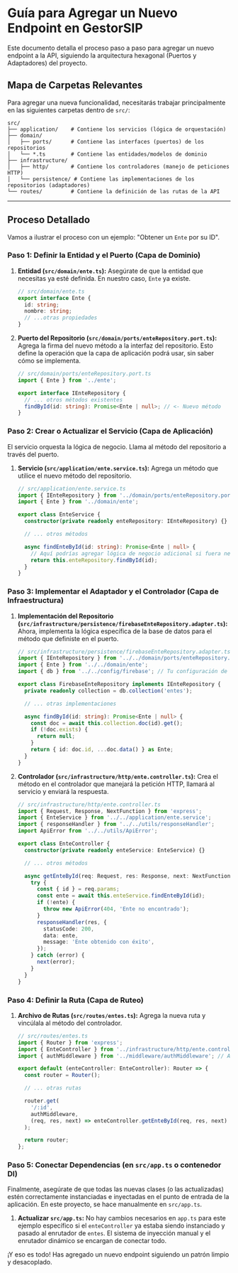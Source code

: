 # Guía para Agregar un Nuevo Endpoint en GestorSIP

Este documento detalla el proceso paso a paso para agregar un nuevo endpoint a la API, siguiendo la arquitectura hexagonal (Puertos y Adaptadores) del proyecto.

## Mapa de Carpetas Relevantes

Para agregar una nueva funcionalidad, necesitarás trabajar principalmente en las siguientes carpetas dentro de `src/`:

```
src/
├── application/    # Contiene los servicios (lógica de orquestación)
├── domain/
│   ├── ports/      # Contiene las interfaces (puertos) de los repositorios
│   └── *.ts        # Contiene las entidades/modelos de dominio
├── infrastructure/
│   ├── http/       # Contiene los controladores (manejo de peticiones HTTP)
│   └── persistence/ # Contiene las implementaciones de los repositorios (adaptadores)
└── routes/         # Contiene la definición de las rutas de la API
```

---

## Proceso Detallado

Vamos a ilustrar el proceso con un ejemplo: "Obtener un `Ente` por su ID".

### Paso 1: Definir la Entidad y el Puerto (Capa de Dominio)

1.  **Entidad (`src/domain/ente.ts`):** Asegúrate de que la entidad que necesitas ya esté definida. En nuestro caso, `Ente` ya existe.

    ```typescript
    // src/domain/ente.ts
    export interface Ente {
      id: string;
      nombre: string;
      // ...otras propiedades
    }
    ```

2.  **Puerto del Repositorio (`src/domain/ports/enteRepository.port.ts`):** Agrega la firma del nuevo método a la interfaz del repositorio. Esto define la operación que la capa de aplicación podrá usar, sin saber cómo se implementa.

    ```typescript
    // src/domain/ports/enteRepository.port.ts
    import { Ente } from '../ente';

    export interface IEnteRepository {
      // ... otros métodos existentes
      findById(id: string): Promise<Ente | null>; // <- Nuevo método
    }
    ```

### Paso 2: Crear o Actualizar el Servicio (Capa de Aplicación)

El servicio orquesta la lógica de negocio. Llama al método del repositorio a través del puerto.

1.  **Servicio (`src/application/ente.service.ts`):** Agrega un método que utilice el nuevo método del repositorio.

    ```typescript
    // src/application/ente.service.ts
    import { IEnteRepository } from '../domain/ports/enteRepository.port';
    import { Ente } from '../domain/ente';

    export class EnteService {
      constructor(private readonly enteRepository: IEnteRepository) {}

      // ... otros métodos

      async findEnteById(id: string): Promise<Ente | null> {
        // Aquí podrías agregar lógica de negocio adicional si fuera necesario
        return this.enteRepository.findById(id);
      }
    }
    ```

### Paso 3: Implementar el Adaptador y el Controlador (Capa de Infraestructura)

1.  **Implementación del Repositorio (`src/infrastructure/persistence/firebaseEnteRepository.adapter.ts`):** Ahora, implementa la lógica específica de la base de datos para el método que definiste en el puerto.

    ```typescript
    // src/infrastructure/persistence/firebaseEnteRepository.adapter.ts
    import { IEnteRepository } from '../../domain/ports/enteRepository.port';
    import { Ente } from '../../domain/ente';
    import { db } from '../../config/firebase'; // Tu configuración de Firebase

    export class FirebaseEnteRepository implements IEnteRepository {
      private readonly collection = db.collection('entes');

      // ... otras implementaciones

      async findById(id: string): Promise<Ente | null> {
        const doc = await this.collection.doc(id).get();
        if (!doc.exists) {
          return null;
        }
        return { id: doc.id, ...doc.data() } as Ente;
      }
    }
    ```

2.  **Controlador (`src/infrastructure/http/ente.controller.ts`):** Crea el método en el controlador que manejará la petición HTTP, llamará al servicio y enviará la respuesta.

    ```typescript
    // src/infrastructure/http/ente.controller.ts
    import { Request, Response, NextFunction } from 'express';
    import { EnteService } from '../../application/ente.service';
    import { responseHandler } from '../../utils/responseHandler';
    import ApiError from '../../utils/ApiError';

    export class EnteController {
      constructor(private readonly enteService: EnteService) {}

      // ... otros métodos

      async getEnteById(req: Request, res: Response, next: NextFunction) {
        try {
          const { id } = req.params;
          const ente = await this.enteService.findEnteById(id);
          if (!ente) {
            throw new ApiError(404, 'Ente no encontrado');
          }
          responseHandler(res, {
            statusCode: 200,
            data: ente,
            message: 'Ente obtenido con éxito',
          });
        } catch (error) {
          next(error);
        }
      }
    }
    ```

### Paso 4: Definir la Ruta (Capa de Ruteo)

1.  **Archivo de Rutas (`src/routes/entes.ts`):** Agrega la nueva ruta y vincúlala al método del controlador.

    ```typescript
    // src/routes/entes.ts
    import { Router } from 'express';
    import { EnteController } from '../infrastructure/http/ente.controller';
    import { authMiddleware } from '../middleware/authMiddleware'; // Asumiendo que requiere autenticación

    export default (enteController: EnteController): Router => {
      const router = Router();

      // ... otras rutas

      router.get(
        '/:id',
        authMiddleware,
        (req, res, next) => enteController.getEnteById(req, res, next)
      );

      return router;
    };
    ```

### Paso 5: Conectar Dependencias (en `src/app.ts` o contenedor DI)

Finalmente, asegúrate de que todas las nuevas clases (o las actualizadas) estén correctamente instanciadas e inyectadas en el punto de entrada de la aplicación. En este proyecto, se hace manualmente en `src/app.ts`.

1.  **Actualizar `src/app.ts`:** No hay cambios necesarios en `app.ts` para este ejemplo específico si el `enteController` ya estaba siendo instanciado y pasado al enrutador de `entes`. El sistema de inyección manual y el enrutador dinámico se encargan de conectar todo.

¡Y eso es todo! Has agregado un nuevo endpoint siguiendo un patrón limpio y desacoplado.

